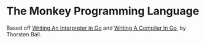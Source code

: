 # The Monkey Programming Language

Based off [Writing An Interpreter in Go](https://interpreterbook.com/) and [Writing A Compiler In Go](https://compilerbook.com/), by Thorsten Ball.
